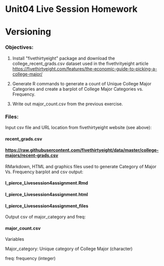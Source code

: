 # Unit04 Live Session Homework
# Versioning


### Objectives:


1) Install "fivethirtyeight" package and download the college_recent_grads.csv dataset used in the fivethrityeight article
https://fivethirtyeight.com/features/the-economic-guide-to-picking-a-college-major/


2) Generate R commands to generate a count of Unique College Major Categories and create a barplot of College Major Categories vs. Frequency. 

3) Write out major_count.csv from the previous exercise.

### Files:


Input csv file and URL location from fivethirtyeight website (see above):

#### recent_grads.csv
#### https://raw.githubusercontent.com/fivethirtyeight/data/master/college-majors/recent-grads.csv


RMarkdown, HTML and graphics files used to generate Category of Major Vs. Frequency barplot and csv output: 

#### l_pierce_Livesession4assignment.Rmd
#### l_pierce_Livesession4assignment.html
#### l_pierce_Livesession4assignment_files


Output csv of major_category and freq:

#### major_count.csv


Variables

Major_category: Unique category of College Major (character)

freq: frequency (integer)


